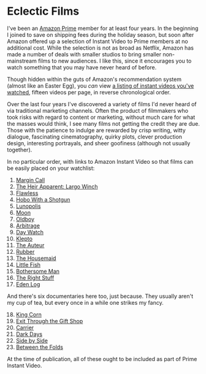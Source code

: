 <!-- title: Eclectic Films -->
<!-- categories: lists -->
<!-- tags: film,amazon,prime -->
<!-- published: 2014-11-29T14:43:18-05:00 -->
<!-- updated: 2014-11-29T14:43:18-05:00 -->
<!-- summary: A short list of eclectic films discovered via Amazon Prime Instant Video. -->

# Eclectic Films

I've been an [Amazon Prime](https://www.amazon.com/gp/video/primesignup/?ref_=assoc_tag_ph_1402131641212&ie=UTF8&camp=1789&creative=9325&linkCode=pf4&tag=v2mdc-20&linkId=D3KUR6KA2VNXKDKY) member for at least four years. In the beginning I joined to save on shipping fees during the holiday season, but soon after Amazon offered up a selection of Instant Video to Prime members at no additional cost. While the selection is not as broad as Netflix, Amazon has made a number of deals with smaller studios to bring smaller non-mainstream films to new audiences. I like this, since it encourages you to watch something that you may have never heard of before.

Though hidden within the guts of Amazon's recommendation system (almost like an Easter Egg), you *can* view [a listing of instant videos you've watched](https://www.amazon.com/gp/yourstore/iyr/ref=pd_ys_iyr_next?ie=UTF8&collection=watched), fifteen videos per page, in reverse chronological order.

Over the last four years I've discovered a variety of films I'd never heard of via traditional marketing channels. Often the product of filmmakers who took risks with regard to content or marketing, without much care for what the masses would think, I see many films not getting the credit they are due. Those with the patience to indulge are rewarded by crisp writing, witty dialogue, fascinating cinematography, quirky plots, clever production design, interesting portrayals, and sheer goofiness (although not usually together).

In no particular order, with links to Amazon Instant Video so that films can be easily placed on your watchlist:

1. [Margin Call](https://www.amazon.com/gp/product/B005UT29Z0/ref=as_li_tl?ie=UTF8&camp=1789&creative=390957&creativeASIN=B005UT29Z0&linkCode=as2&tag=v2mdc-20&linkId=R6DNSXZW2ACNJOU6)
2. [The Heir Apparent: Largo Winch](https://www.amazon.com/gp/product/B0069IZHTQ/ref=as_li_tl?ie=UTF8&camp=1789&creative=390957&creativeASIN=B0069IZHTQ&linkCode=as2&tag=v2mdc-20&linkId=UQKC6EWEL5D4XZGS)
3. [Flawless](https://www.amazon.com/gp/product/B001CWCU4Y/ref=as_li_tl?ie=UTF8&camp=1789&creative=390957&creativeASIN=B001CWCU4Y&linkCode=as2&tag=v2mdc-20&linkId=PP7EWPYHMNN63IXD)
4. [Hobo With a Shotgun](https://www.amazon.com/gp/product/B004UP3D8M/ref=as_li_tl?ie=UTF8&camp=1789&creative=390957&creativeASIN=B004UP3D8M&linkCode=as2&tag=v2mdc-20&linkId=YW44S5N3YEXZ2A5S)
5. [Lunopolis](https://www.amazon.com/gp/product/B006FG9DKQ/ref=as_li_tl?ie=UTF8&camp=1789&creative=390957&creativeASIN=B006FG9DKQ&linkCode=as2&tag=v2mdc-20&linkId=QYY6S53WYFCHNFH4)
6. [Moon](https://www.amazon.com/gp/product/B0030B621W/ref=as_li_tl?ie=UTF8&camp=1789&creative=390957&creativeASIN=B0030B621W&linkCode=as2&tag=v2mdc-20&linkId=RRZNQZXIYSAFXD57)
7. [Oldboy](https://www.amazon.com/gp/product/B00E25RD68/ref=as_li_tl?ie=UTF8&camp=1789&creative=390957&creativeASIN=B00E25RD68&linkCode=as2&tag=v2mdc-20&linkId=5JVHUCTBDIBL62D4)
8. [Arbitrage](https://www.amazon.com/gp/product/B00ARANA00/ref=as_li_tl?ie=UTF8&camp=1789&creative=390957&creativeASIN=B00ARANA00&linkCode=as2&tag=v2mdc-20&linkId=NAGG3AS2HXQZC26N)
9. [Day Watch](https://www.amazon.com/gp/product/B001068S52/ref=as_li_tl?ie=UTF8&camp=1789&creative=390957&creativeASIN=B001068S52&linkCode=as2&tag=v2mdc-20&linkId=L23Y4XCQ2TOSCXGY)
10. [Klepto](https://www.amazon.com/gp/product/B001AS2GPS/ref=as_li_tl?ie=UTF8&camp=1789&creative=390957&creativeASIN=B001AS2GPS&linkCode=as2&tag=v2mdc-20&linkId=2ZH5PMISPWXVJHTN)
11. [The Auteur](https://www.amazon.com/gp/product/B001QIX1G0/ref=as_li_tl?ie=UTF8&camp=1789&creative=390957&creativeASIN=B001QIX1G0&linkCode=as2&tag=v2mdc-20&linkId=N76WFTOWA3QNVXRQ)
12. [Rubber](https://www.amazon.com/gp/product/B0054NQVXI/ref=as_li_tl?ie=UTF8&camp=1789&creative=390957&creativeASIN=B0054NQVXI&linkCode=as2&tag=v2mdc-20&linkId=SDW2HH3IR6C7QFIR)
13. [The Housemaid](https://www.amazon.com/gp/product/B005DHXDKO/ref=as_li_tl?ie=UTF8&camp=1789&creative=390957&creativeASIN=B005DHXDKO&linkCode=as2&tag=v2mdc-20&linkId=CUFP6HIKCQ5JJHHY)
14. [Little Fish](https://www.amazon.com/gp/product/B0019FUFK0/ref=as_li_tl?ie=UTF8&camp=1789&creative=390957&creativeASIN=B0019FUFK0&linkCode=as2&tag=v2mdc-20&linkId=4FAEZRH2XG5MBAAP)
15. [Bothersome Man](https://www.amazon.com/gp/product/B003E3ZSFM/ref=as_li_tl?ie=UTF8&camp=1789&creative=390957&creativeASIN=B003E3ZSFM&linkCode=as2&tag=v2mdc-20&linkId=FH6PWQKBV5Y57YNB)
16. [The Right Stuff](https://www.amazon.com/gp/product/B001EBWIO0/ref=as_li_tl?ie=UTF8&camp=1789&creative=390957&creativeASIN=B001EBWIO0&linkCode=as2&tag=v2mdc-20&linkId=GCODRIKC6YPBE5LS)
17. [Eden Log](https://www.amazon.com/gp/product/B002DTJ03E/ref=as_li_tl?ie=UTF8&camp=1789&creative=390957&creativeASIN=B002DTJ03E&linkCode=as2&tag=v2mdc-20&linkId=UOEKAR65DJICMF3C)

And there's six documentaries here too, just because. They usually aren't my cup of tea, but every once in a while one strikes my fancy.

18. [King Corn](https://www.amazon.com/gp/product/B003F9QBXS/ref=as_li_tl?ie=UTF8&camp=1789&creative=390957&creativeASIN=B003F9QBXS&linkCode=as2&tag=v2mdc-20&linkId=DJZP4ZW6CBP5BZIN)
19. [Exit Through the Gift Shop](https://www.amazon.com/gp/product/B004FVLNT2/ref=as_li_tl?ie=UTF8&camp=1789&creative=390957&creativeASIN=B004FVLNT2&linkCode=as2&tag=v2mdc-20&linkId=O7F6CACFKQGJ4VZN)
20. [Carrier](https://www.amazon.com/gp/product/B0017X2RE6/ref=as_li_tl?ie=UTF8&camp=1789&creative=390957&creativeASIN=B0017X2RE6&linkCode=as2&tag=v2mdc-20&linkId=NHE3VISNR6NSXNWR)
21. [Dark Days](https://www.amazon.com/gp/product/B006M6NLR0/ref=as_li_tl?ie=UTF8&camp=1789&creative=390957&creativeASIN=B006M6NLR0&linkCode=as2&tag=v2mdc-20&linkId=JLFAVUOGWZFNVHTA)
22. [Side by Side](https://www.amazon.com/gp/product/B0090EJZA8/ref=as_li_tl?ie=UTF8&camp=1789&creative=390957&creativeASIN=B0090EJZA8&linkCode=as2&tag=v2mdc-20&linkId=KWF4HGZEPF7AELVF)
23. [Between the Folds](https://www.amazon.com/gp/product/B003DQ9UUY/ref=as_li_tl?ie=UTF8&camp=1789&creative=390957&creativeASIN=B003DQ9UUY&linkCode=as2&tag=v2mdc-20&linkId=BEJFXAA6VVK3ZAQO)

At the time of publication, all of these ought to be included as part of Prime Instant Video.
